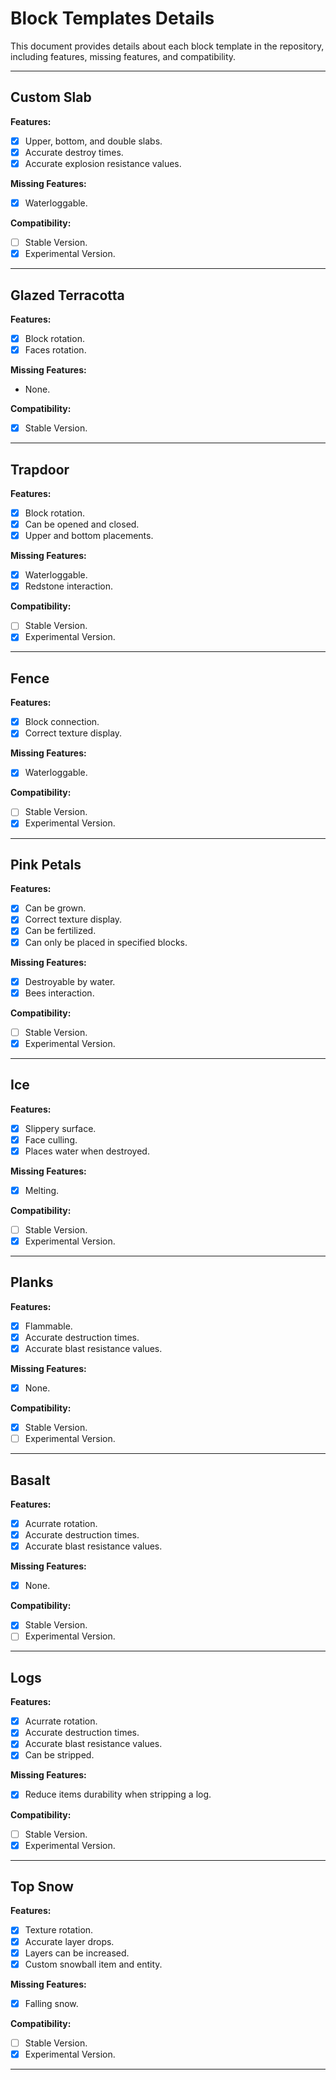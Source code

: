 # Block Templates Details

This document provides details about each block template in the repository, including features, missing features, and compatibility.

---

## Custom Slab

**Features:**
- [x] Upper, bottom, and double slabs.
- [x] Accurate destroy times.
- [x] Accurate explosion resistance values.

**Missing Features:**
- [x] Waterloggable.

**Compatibility:**
- [ ] Stable Version.
- [x] Experimental Version.

---

## Glazed Terracotta

**Features:**
- [x] Block rotation.
- [x] Faces rotation.

**Missing Features:**
- None.

**Compatibility:**
- [x] Stable Version.

---

## Trapdoor

**Features:**
- [x] Block rotation.
- [x] Can be opened and closed.
- [x] Upper and bottom placements.

**Missing Features:**
- [x] Waterloggable.
- [x] Redstone interaction.

**Compatibility:**
- [ ] Stable Version.
- [x] Experimental Version.

---

## Fence

**Features:**
- [x] Block connection.
- [x] Correct texture display.

**Missing Features:**
- [x] Waterloggable.

**Compatibility:**
- [ ] Stable Version.
- [x] Experimental Version.

---

## Pink Petals

**Features:**
- [x] Can be grown.
- [x] Correct texture display.
- [x] Can be fertilized.
- [x] Can only be placed in specified blocks.

**Missing Features:**
- [x] Destroyable by water.
- [x] Bees interaction.

**Compatibility:**
- [ ] Stable Version.
- [x] Experimental Version.

---

## Ice

**Features:**
- [x] Slippery surface.
- [x] Face culling.
- [x] Places water when destroyed.

**Missing Features:**
- [x] Melting.

**Compatibility:**
- [ ] Stable Version.
- [x] Experimental Version.

---

## Planks

**Features:**
- [x] Flammable.
- [x] Accurate destruction times.
- [x] Accurate blast resistance values.

**Missing Features:**
- [x] None.

**Compatibility:**
- [x] Stable Version.
- [ ] Experimental Version.

---

## Basalt

**Features:**
- [x] Acurrate rotation.
- [x] Accurate destruction times.
- [x] Accurate blast resistance values.

**Missing Features:**
- [x] None.

**Compatibility:**
- [x] Stable Version.
- [ ] Experimental Version.

---

## Logs

**Features:**
- [x] Acurrate rotation.
- [x] Accurate destruction times.
- [x] Accurate blast resistance values.
- [x] Can be stripped.

**Missing Features:**
- [x] Reduce items durability when stripping a log.

**Compatibility:**
- [ ] Stable Version.
- [x] Experimental Version.

---

## Top Snow

**Features:**
- [x] Texture rotation.
- [x] Accurate layer drops.
- [x] Layers can be increased.
- [x] Custom snowball item and entity.

**Missing Features:**
- [x] Falling snow.

**Compatibility:**
- [ ] Stable Version.
- [x] Experimental Version.

---